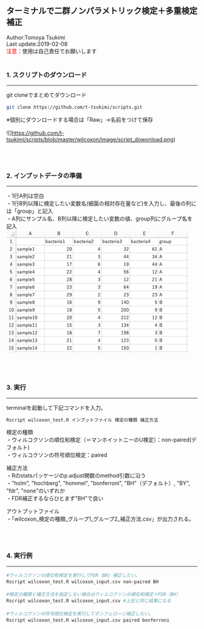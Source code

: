 ## ターミナルで二群ノンパラメトリック検定＋多重検定補正
Author:Tomoya Tsukimi  
Last update:2019-02-08  
<font color="red">注意</font>：使用は自己責任でお願いします  
<br />  

### 1. スクリプトのダウンロード
---
git cloneでまとめてダウンロード
```sh
git clone https://github.com/t-tsukimi/scripts.git
```
※個別にダウンロードする場合は「Raw」→名前をつけて保存  
<br />
![]https://github.com/t-tsukimi/scripts/blob/master/wilcoxon/image/script_dowonload.png)  
<br />  
<br />  

### 2. インプットデータの準備  
---
・1行A列は空白  
・1行B列以降に検定したい変数名(細菌の相対存在量など)を入力し、最後の列には「group」と記入  
・A列にサンプル名、B列以降に検定したい変数の値、group列にグループ名を記入  
![](https://github.com/t-tsukimi/scripts/blob/master/wilcoxon/image/input_file.png)  
<br />  
<br />  



### 3. 実行
---
terminalを起動して下記コマンドを入力。
```sh
Rscript wilcoxon_test.R インプットファイル 検定の種類 補正方法
```
検定の種類  
・ウィルコクソンの順位和検定（＝マンホイットニーのU検定）：non-paired(デフォルト)  
・ウィルコクソンの符号順位検定：paired

補正方法  
・Rのstatsパッケージのp.adjust関数のmethod引数に沿う  
・"holm", "hochberg", "hommel", "bonferroni", "BH"（デフォルト）, "BY", "fdr", "none"のいずれか  
・FDR補正するならひとまず"BH"で良い  

アウトプットファイル  
・「wilcoxon_検定の種類_グループ1_グループ2_補正方法.csv」が出力される。  
<br />  
<br />  

### 4. 実行例
---
```sh
#ウィルコクソンの順位和検定を実行してFDR（BH）補正したい。
Rscript wilcoxon_test.R wilcoxon_input.csv non-paired BH

#検定の種類と補正方法を指定しない場合はウィルコクソンの順位和検定＋FDR（BH）
Rscript wilcoxon_test.R wilcoxon_input.csv #上記と同じ結果になる

#ウィルコクソンの符号順位検定を実行してボンフェローニ補正したい。
Rscript wilcoxon_test.R wilcoxon_input.csv paired bonferroni
```
